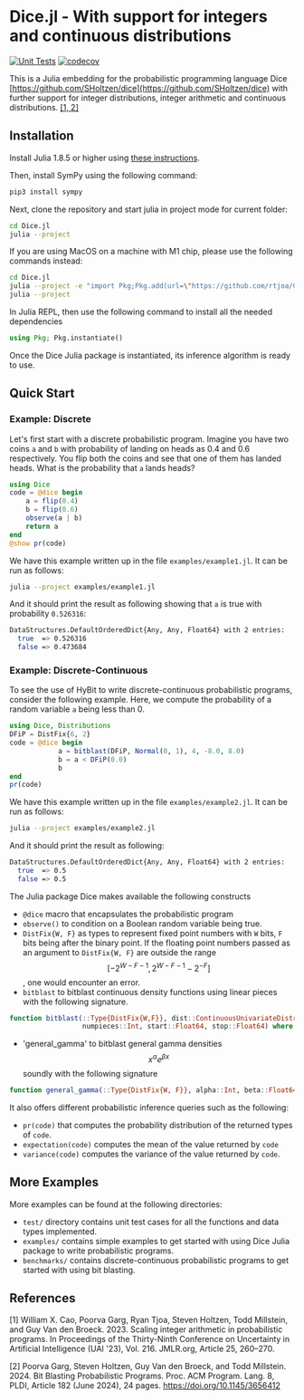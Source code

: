 # Dice.jl - With support for integers and continuous distributions

[![Unit Tests](https://github.com/Juice-jl/Dice.jl/workflows/Unit%20Tests/badge.svg)](https://github.com/Juice-jl/Dice.jl/actions?query=workflow%3A%22Unit+Tests%22+branch%3Amain)  [![codecov](https://codecov.io/gh/Juice-jl/Dice.jl/branch/main/graph/badge.svg)](https://codecov.io/gh/Juice-jl/Dice.jl)

This is a Julia embedding for the probabilistic programming language Dice [https://github.com/SHoltzen/dice](https://github.com/SHoltzen/dice) with further support for integer distributions, integer arithmetic and continuous distributions. [[1, 2]](#1)

## Installation

Install Julia 1.8.5 or higher using [these instructions](https://julialang.org/downloads/platform/).

Then, install SymPy using the following command:

```bash
pip3 install sympy
```

Next, clone the repository and start julia in project mode for current folder:

```bash
cd Dice.jl
julia --project
```

If you are using MacOS on a machine with M1 chip, please use the following commands instead:

```bash
cd Dice.jl
julia --project -e "import Pkg;Pkg.add(url=\"https://github.com/rtjoa/CUDD.jl.git\",rev=\"m1compat\")"
julia --project
```

In Julia REPL, then use the following command to install all the needed dependencies

```julia
using Pkg; Pkg.instantiate()
```

Once the Dice Julia package is instantiated, its inference algorithm is ready to use.

## Quick Start

### Example: Discrete

Let's first start with a discrete probabilistic program. Imagine you have two coins `a` and `b` with probability of landing on heads as 0.4 and 0.6 respectively. You flip both the coins and see that one of them has landed heads. What is the probability that `a` lands heads?

```julia
using Dice
code = @dice begin
    a = flip(0.4)
    b = flip(0.6)
    observe(a | b)
    return a
end
@show pr(code)
```

We have this example written up in the file `examples/example1.jl`. It can be run as follows:

```bash
julia --project examples/example1.jl
```

And it should print the result as following showing that `a` is true with probability `0.526316`:

```bash
DataStructures.DefaultOrderedDict{Any, Any, Float64} with 2 entries:
  true  => 0.526316
  false => 0.473684
```

### Example: Discrete-Continuous

To see the use of HyBit to write discrete-continuous probabilistic programs, consider the following example. Here, we compute the probability of a random variable `a` being less than 0.

```julia
using Dice, Distributions
DFiP = DistFix{6, 2}
code = @dice begin
            a = bitblast(DFiP, Normal(0, 1), 4, -8.0, 8.0)
            b = a < DFiP(0.0)
            b
end
pr(code)
```

We have this example written up in the file `examples/example2.jl`. It can be run as follows:

```bash
julia --project examples/example2.jl
```

And it should print the result as following:

```bash
DataStructures.DefaultOrderedDict{Any, Any, Float64} with 2 entries:
  true  => 0.5
  false => 0.5
```

The Julia package Dice makes available the following constructs

* `@dice` macro that encapsulates the probabilistic program
* `observe()` to condition on a Boolean random variable being true.
* `DistFix{W, F}` as types to represent fixed point numbers with `W` bits, `F` bits being after the binary point. If the floating point numbers passed as an argument to `DistFix{W, F}` are outside the range $$[-2^{W - F - 1}, 2^{W - F - 1} - 2^{-F}]$$, one would encounter an error.
* `bitblast` to bitblast continuous density functions using linear pieces with the following signature.

```julia
function bitblast(::Type{DistFix{W,F}}, dist::ContinuousUnivariateDistribution, 
                  numpieces::Int, start::Float64, stop::Float64) where {W,F}
```

* 'general_gamma' to bitblast general gamma densities $$x^{\alpha}e^{\beta x}$$ soundly with the following signature

```julia
function general_gamma(::Type{DistFix{W, F}}, alpha::Int, beta::Float64, ll::Float64, ul::Float64) where {W, F}
```

It also offers different probabilistic inference queries such as the following:

* `pr(code)` that computes the probability distribution of the returned types of `code`.
* `expectation(code)` computes the mean of the value returned by `code`
* `variance(code)` computes the variance of the value returned by `code`.

## More Examples

More examples can be found at the following directories:

* `test/` directory contains unit test cases for all the functions and data types implemented.
* `examples/` contains simple examples to get started with using Dice Julia package to write probabilistic programs.
* `benchmarks/` contains discrete-continuous probabilistic programs to get started with using bit blasting.  

## References
<a id="1">[1]</a> 
William X. Cao, Poorva Garg, Ryan Tjoa, Steven Holtzen, Todd Millstein, and Guy Van den Broeck. 2023. Scaling integer arithmetic in probabilistic programs. In Proceedings of the Thirty-Ninth Conference on Uncertainty in Artificial Intelligence (UAI '23), Vol. 216. JMLR.org, Article 25, 260–270.

<a id="2">[2]</a>
Poorva Garg, Steven Holtzen, Guy Van den Broeck, and Todd Millstein. 2024. Bit Blasting Probabilistic Programs. Proc. ACM Program. Lang. 8, PLDI, Article 182 (June 2024), 24 pages. https://doi.org/10.1145/3656412